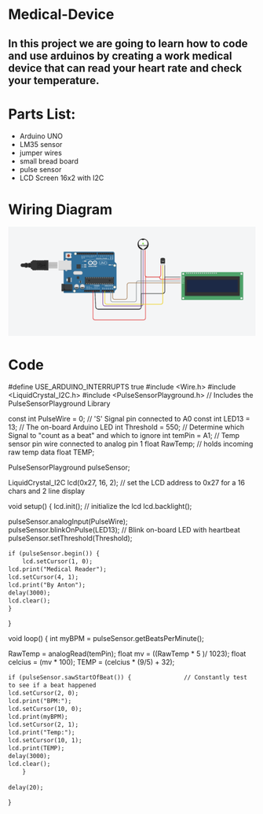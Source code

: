 # Medical-Device

## In this project we are going to learn how to code and use arduinos by creating a work medical device that can read your heart rate and check your temperature.

# Parts List:
* Arduino UNO
* LM35 sensor
* jumper wires
* small bread board
* pulse sensor
* LCD Screen 16x2 with I2C

# Wiring Diagram
  ![HEART-RATE-DIAGRAM](HEART-RATE-DIAGRAM.png)

# Code
  #define USE_ARDUINO_INTERRUPTS true
#include <Wire.h>
#include <LiquidCrystal_I2C.h>
#include <PulseSensorPlayground.h>     // Includes the PulseSensorPlayground Library

const int PulseWire = 0;       // 'S' Signal pin connected to A0
const int LED13 = 13;          // The on-board Arduino LED
int Threshold = 550;           // Determine which Signal to "count as a beat" and which to ignore
int temPin = A1;                   // Temp sensor pin wire connected to analog pin 1
float RawTemp;                        // holds incoming raw temp data
float TEMP;  

PulseSensorPlayground pulseSensor;

LiquidCrystal_I2C lcd(0x27, 16, 2); // set the LCD address to 0x27 for a 16 chars and 2 line display

void setup()
{
  lcd.init();         // initialize the lcd
  lcd.backlight();  
  
  pulseSensor.analogInput(PulseWire);   
	pulseSensor.blinkOnPulse(LED13);       // Blink on-board LED with heartbeat
	pulseSensor.setThreshold(Threshold);   

	if (pulseSensor.begin()) {
		lcd.setCursor(1, 0);
    lcd.print("Medical Reader");
    lcd.setCursor(4, 1);
    lcd.print("By Anton");
    delay(3000);
    lcd.clear();
	}
}

void loop()
{
  int myBPM = pulseSensor.getBeatsPerMinute(); 
  
  RawTemp = analogRead(temPin);
  float mv = ((RawTemp * 5 )/ 1023);
  float celcius = (mv * 100);
  TEMP = (celcius * (9/5) + 32);

	if (pulseSensor.sawStartOfBeat()) {               // Constantly test to see if a beat happened
    lcd.setCursor(2, 0);
    lcd.print("BPM:");
    lcd.setCursor(10, 0);
    lcd.print(myBPM);
    lcd.setCursor(2, 1);
    lcd.print("Temp:");
    lcd.setCursor(10, 1);
    lcd.print(TEMP);
    delay(3000);
    lcd.clear();
		}

	delay(20);

  
}
